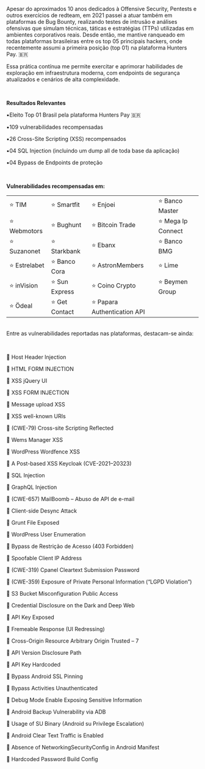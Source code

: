 <p>Apesar do aproximados 10 anos dedicados à Offensive Security, Pentests e outros exercícios de redteam, em 2021 passei a atuar também em plataformas de Bug Bounty, realizando testes de intrusão e análises ofensivas que simulam técnicas, táticas e estratégias (TTPs) utilizadas em ambientes corporativos reais. Desde então, me mantive ranqueado em todas plataformas brasileiras entre os top 05 principais hackers, onde recentemente assumi a primeira posição (top 01) na plataforma Hunters Pay. 🇧🇷 </p><p>Essa prática contínua me permite exercitar e aprimorar habilidades de exploração em infraestrutura moderna, com endpoints de segurança atualizados e cenários de alta complexidade.</p>
<br>
<p><b>Resultados Relevantes</b></p>
<p>▪️Eleito Top 01 Brasil pela plataforma Hunters Pay 🇧🇷</p>
<p>▪️109 vulnerabilidades recompensadas</p>
<p>▪️26 Cross-Site Scripting (XSS) recompensados</p>
<p>▪️04 SQL Injection (incluindo um dump all de toda base da aplicação)</p>
<p>▪️04 Bypass de Endpoints de proteção</p>
<br>
<p><b>Vulnerabilidades recompensadas em:</b></p>

<table>
  <tr>
    <td>⭐ TIM</td>
    <td>⭐ Smartfit</td>
    <td>⭐ Enjoei</td>
    <td>⭐ Banco Master</td>
  </tr>
  <tr>
    <td>⭐ Webmotors</td>
    <td>⭐ Bughunt</td>
    <td>⭐ Bitcoin Trade</td>
    <td>⭐ Mega Ip Connect</td>
  </tr>
  <tr>
    <td>⭐ Suzanonet</td>
    <td>⭐ Starkbank</td>
    <td>⭐ Ebanx</td>
    <td>⭐ Banco BMG</td>
  </tr>
  <tr>
    <td>⭐ Estrelabet</td>
    <td>⭐ Banco Cora</td>
    <td>⭐ AstronMembers</td>
    <td>⭐ Lime</td>
  </tr>
  <tr>
    <td>⭐ inVision</td>
    <td>⭐ Sun Express</td>
    <td>⭐ Coino Crypto</td>
    <td>⭐ Beymen Group</td>
  </tr>
  <tr>
    <td>⭐ Ödeal</td>
    <td>⭐ Get Contact</td>
    <td>⭐ Papara Authentication API</td>
    <td></td>
  </tr>
</table>
<p></p><br>Entre as vulnerabilidades reportadas nas plataformas, destacam-se ainda:</p>
<br>

<p>💉 Host Header Injection</p>
<p>💉 HTML FORM INJECTION</p>
<p>💉 XSS jQuery UI</p>
<p>💉 XSS FORM INJECTION</p>
<p>💉 Message upload XSS</p>
<p>💉 XSS well-known URIs</p>
<p>💉 (CWE-79) Cross-site Scripting Reflected </p>
<p>💉 Wems Manager XSS</p>
<p>💉 WordPress Wordfence XSS</p>
<p>💉 A Post-based XSS Keycloak (CVE-2021–20323)</p>
<p>💉 SQL Injection</p>
<p>💉 GraphQL Injection</p>
<p>💉 (CWE-657) MailBoomb – Abuso de API de e-mail</p>
<p>💉 Client-side Desync Attack</p>
<p>💉 Grunt File Exposed</p>
<p>💉 WordPress User Enumeration</p>
<p>💉 Bypass de Restrição de Acesso (403 Forbidden)</p>
<p>💉 Spoofable Client IP Address</p>
<p>💉 (CWE-319) Cpanel Cleartext Submission Password</p>
<p>💉 (CWE-359) Exposure of Private Personal Information (“LGPD Violation”)</p>
<p>💉 S3 Bucket Misconfiguration Public Access</p>
<p>💉 Credential Disclosure on the Dark and Deep Web</p>
<p>💉 API Key Exposed</p>
<p>💉 Fremeable Response (UI Redressing)</p>
<p>💉 Cross-Origin Resource Arbitrary Origin Trusted – 7</p>
<p>💉 API Version Disclosure Path</p>
<p>💉 API Key Hardcoded </p>
<p>💉 Bypass Android SSL Pinning</p>
<p>💉 Bypass Activities Unauthenticated </p>
<p>💉 Debug Mode Enable Exposing Sensitive Information</p>
<p>💉 Android Backup Vulnerability via ADB</p>
<p>💉 Usage of SU Binary (Android su Privilege Escalation)</p>
<p>💉 Android Clear Text Traffic is Enabled</p>
<p>💉 Absence of NetworkingSecurityConfig in Android Manifest</p>
<p>💉 Hardcoded Password Build Config</p>
